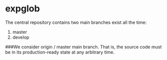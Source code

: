 expglob
=====

The central repository contains two main branches exist all the time:

1. master
2. develop

###We consider origin / master main branch. That is, the source code must be in its production-ready state at any arbitrary time.
